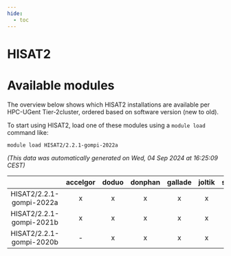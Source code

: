 ```yaml
---
hide:
  - toc
---
```


HISAT2
======

# Available modules


The overview below shows which HISAT2 installations are available per HPC-UGent Tier-2cluster, ordered based on software version (new to old).

To start using HISAT2, load one of these modules using a `module load` command like:

```shell
module load HISAT2/2.2.1-gompi-2022a
```

*(This data was automatically generated on Wed, 04 Sep 2024 at 16:25:09 CEST)*  

| |accelgor|doduo|donphan|gallade|joltik|shinx|skitty|
| :---: | :---: | :---: | :---: | :---: | :---: | :---: | :---: |
|HISAT2/2.2.1-gompi-2022a|x|x|x|x|x|-|x|
|HISAT2/2.2.1-gompi-2021b|x|x|x|x|x|-|x|
|HISAT2/2.2.1-gompi-2020b|-|x|x|x|x|-|x|
